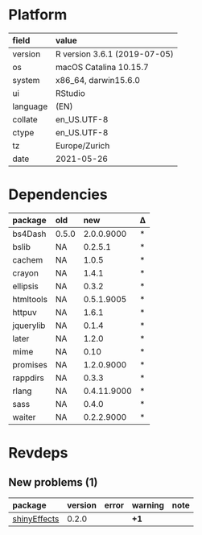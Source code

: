 # Platform

|field    |value                        |
|:--------|:----------------------------|
|version  |R version 3.6.1 (2019-07-05) |
|os       |macOS Catalina 10.15.7       |
|system   |x86_64, darwin15.6.0         |
|ui       |RStudio                      |
|language |(EN)                         |
|collate  |en_US.UTF-8                  |
|ctype    |en_US.UTF-8                  |
|tz       |Europe/Zurich                |
|date     |2021-05-26                   |

# Dependencies

|package   |old   |new         |Δ  |
|:---------|:-----|:-----------|:--|
|bs4Dash   |0.5.0 |2.0.0.9000  |*  |
|bslib     |NA    |0.2.5.1     |*  |
|cachem    |NA    |1.0.5       |*  |
|crayon    |NA    |1.4.1       |*  |
|ellipsis  |NA    |0.3.2       |*  |
|htmltools |NA    |0.5.1.9005  |*  |
|httpuv    |NA    |1.6.1       |*  |
|jquerylib |NA    |0.1.4       |*  |
|later     |NA    |1.2.0       |*  |
|mime      |NA    |0.10        |*  |
|promises  |NA    |1.2.0.9000  |*  |
|rappdirs  |NA    |0.3.3       |*  |
|rlang     |NA    |0.4.11.9000 |*  |
|sass      |NA    |0.4.0       |*  |
|waiter    |NA    |0.2.2.9000  |*  |

# Revdeps

## New problems (1)

|package                                  |version |error |warning |note |
|:----------------------------------------|:-------|:-----|:-------|:----|
|[shinyEffects](problems.md#shinyeffects) |0.2.0   |      |__+1__  |     |

